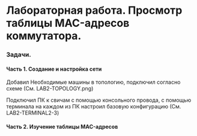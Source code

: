 # Лабораторная работа. Просмотр таблицы MAC-адресов коммутатора.
### Задачи.
#### Часть 1. Создание и настройка сети

Добавил Необходимые машины в топологию, подключил согласно схеме (См. LAB2-TOPOLOGY.png)

Подключил ПК к свичам с помощью консольного провода, с помощью терминала на каждом из ПК настроил базовую конфигурацию (См. LAB2-TERMINAL2-3)

#### Часть 2. Изучение таблицы MAC-адресов
